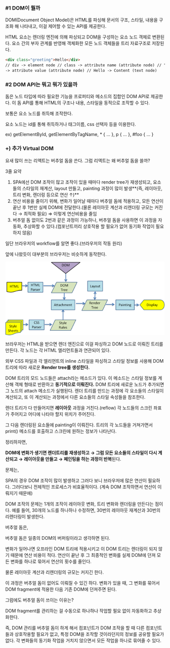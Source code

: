 ### #1 DOM이 뭘까

DOM(Document Object Model)은 HTML를 파싱해 문서의 구조, 스타일, 내용을 구조화 해 나타내고, 이걸 제어할 수 있는 API를 제공한다.

HTML 요소는 렌더링 엔진에 의해 파싱되고 DOM을 구성하는 요소 노드 객체로 변환된다. 요소 간의 부자 관계를 반영해 객체화한 모든 노드 객체들을 트리 자료구조로 저장된다.

```html
<div class="greeting">Hello</div>
// div -> element node // class -> attribute name (attribute node) // "greeting"
-> attribute value (attribute node) // Hello -> Content (text node)
```

### #2 DOM API는 뭐고 뭐가 있을까

돔은 노드 타입에 따라 필요한 기능을 프로퍼티와 메소드의 집합인 DOM API로 제공한다. 이 돔 API를 통해 HTML의 구조나 내용, 스타일을 동적으로 조작할 수 있다.

보통은 요소 노드를 취득해 조작한다.

요소 노드는 id를 통해 취득하거나 태그이름, css 선택자 등을 이용한다.

ex) getElementById, getElementByTagName, \* { ... }, p { ... }, #foo { ... }

### +) 추가 Virtual DOM

요새 많이 쓰는 리액트는 버추얼 돔을 쓴다. 그럼 리액트는 왜 버추얼 돔을 쓸까?

3줄 요약

1. SPA에선 DOM 조작이 많고 조작이 있을 때마다 render tree가 재생성되고, 요소들의 스타일의 재계산, layout 만들고, painting 과정이 많이 발생**(즉, 레이아웃, 트리 변화, 렌더링 등으로 연산 ↑)**
2. 연산 비용을 줄이기 위해, 변화가 일어날 때마다 버추얼 돔에 적용하고, 모든 연산이 끝난 후 1번만 실제 DOM에 전달한다.(물론 레이아웃 계산과 리렌더링 규모는 커진다 → 최적화 필요) ⇒ 이렇게 연산비용을 줄임
3. 버추얼 돔 없이도 2번과 같은 과정이 가능하나, 버추얼 돔을 사용하면 이 과정을 자동화, 추상화할 수 있다.(컴포넌트끼리 상호작용 할 필요가 없어 동기화 작업이 필요하지 않음)

일단 브라우저의 workflow를 알면 좋다.(브라우저의 작동 원리)

앞에 나왔듯이 대부분의 브라우저는 비슷하게 동작한다.

![browser rendering](./image/브라우저렌더링.png)

브라우저는 HTML을 받으면 렌더 엔진으로 이걸 파싱하고 DOM 노드로 이뤄진 트리를 만든다. 각 노드는 각 HTML 엘리먼트들과 연관되어 있다.

외부 CSS 파일과 각 엘리먼트의 inline 스타일을 파싱하고 스타일 정보를 사용해 DOM 트리에 따라 새로운 **Render tree를 생성한다.**

DOM 트리의 모드 노드들은 attach라는 메소드가 있다. 이 메소드는 스타일 정보를 계산해 객체 형태로 반환하고 **동기적으로 이뤄진다.** DOM 트리에 새로운 노드가 추가되면 그 노드의 attach 메소드가 실행된다. 렌더 트리를 만드는 과정에 각 요소들의 스타일이 계산되고, 또 이 계산되는 과정에서 다른 요소들의 스타일 속성들을 참조한다.

렌더 트리가 다 만들어지면 **레이아웃** 과정을 거친다.(reflow) 각 노드들의 스크린 좌표가 주어지고 어디에 나타야 할지 위치가 주어진다.

그 다음 렌더링된 요소들에 painting이 이뤄진다. 트리의 각 노드들을 거쳐가면서 print() 메소드를 호출하고 스크린에 원하는 정보가 나타난다.

정리하자면,

**DOM에 변화가 생기면 렌더트리를 재생성하고 → 그럼 모든 요소들의 스타일이 다시 계산되고 → 레이아웃을 만들고 → 페인팅을 하는 과정이 반복**된다.

문제는,

SPA의 경우 DOM 조작이 많이 발생하고 그러다 보니 브라우저에 많은 연산이 필요하다. 그러다보니 전체적인 프로세스가 비효율적이다. (계속 DOM 조작하면서 연산이 이뤄지기 때문에)

DOM 조작의 문제는 1개의 조작이 레이아웃 변화, 트리 변화와 렌더링을 만든다는 점이다. 예를 들어, 30개의 노드를 하나하나 수정하면, 30번의 레이아웃 재계산과 30번의 리렌더링이 발생한다.

버추얼 돔은,

버추얼 돔은 일종의 DOM의 버퍼링이라고 생각하면 된다.

변화가 일어나면 오프라인 DOM 트리에 적용시키고 이 DOM 트리는 렌더링이 되지 않기 때문에 연산 비용이 적다. 연산이 끝난 후 그 최종적인 변화를 실제 DOM에 던져 모든 변화를 하나로 묶어서 연산의 횟수를 줄인다.

물론 레이아웃 계산과 리렌더링의 규모는 커지긴 한다.

이 과정은 버추얼 돔이 없어도 이뤄질 수 있긴 하다. 변화가 있을 때, 그 변화를 묶어서 DOM fragment에 적용한 다음 기존 DOM에 던져주면 된다.

그럼에도 버추얼 돔이 쓰이는 이유는?

DOM fragment를 관리하는 걸 수동으로 하나하나 작업할 필요 없이 자동화하고 추상화한다.

즉, DOM 관리를 버추얼 돔이 하게 해서 컴포넌트가 DOM 조작을 할 때 다른 컴포넌트들과 상호작용할 필요가 없고, 특정 DOM을 조작할 것이라던지의 정보를 공유할 필요가 없다. 각 변화들의 동기화 작업을 거치지 않으면서 모든 작업을 하나로 묶어줄 수 있다.
